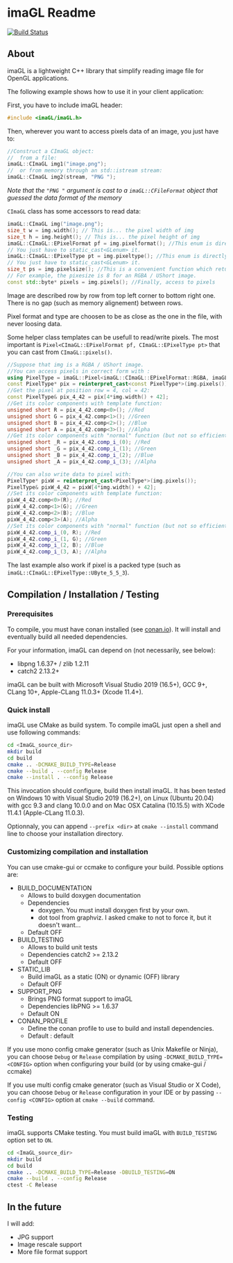 # imaGL Readme

[![Build Status](https://travis-ci.org/Woazim/imaGL.svg?branch=master)](https://travis-ci.org/Woazim/imaGL)

## About

imaGL is a lightweight C++ library that simplify reading image file for OpenGL applications.

The following example shows how to use it in your client application:

First, you have to include imaGL header:

``` cpp
#include <imaGL/imaGL.h>
```

Then, wherever you want to access pixels data of an image, you just have to:

``` cpp
//Construct a CImaGL object:
//  from a file:
imaGL::CImaGL img1("image.png");
//  or from memory through an std::istream stream:
imaGL::CImaGL img2(stream, "PNG ");
```

_Note that the `"PNG "` argument is cast to a `imaGL::CFileFormat` object that guessed the data format of the memory_

`CImaGL` class has some accessors to read data:

``` cpp
imaGL::CImaGL img("image.png");
size_t w = img.width(); // This is... the pixel width of img
size_t h = img.height(); // This is... the pixel height of img
imaGL::CImaGL::EPixelFormat pf = img.pixelformat(); //This enum is directly compatible with `format` parameter of glTexImage2D.
// You just have to static_cast<GLenum> it.
imaGL::CImaGL::EPixelType pt = img.pixeltype(); //This enum is directly compatible with `type` parameter of glTexImage2D.
// You just have to static_cast<GLenum> it.
size_t ps = img.pixelsize(); //This is a convenient function which returns the size of a pixel in bytes.
// For example, the pixesize is 8 for an RGBA / UShort image.
const std::byte* pixels = img.pixels(); //Finally, access to pixels
```

Image are described row by row from top left corner to bottom right one. There is no gap (such as memory alignement) between rows.

Pixel format and type are choosen to be as close as the one in the file, with never loosing data.

Some helper class templates can be usefull to read/write pixels. The most important is `Pixel<CImaGL::EPixelFormat pf, CImaGL::EPixelType pt>` that you can cast from `CImaGL::pixels()`.

``` cpp
//Suppose that img is a RGBA / UShort image.
//You can access pixels in correct form with :
using PixelType = imaGL::Pixel<imaGL::CImaGL::EPixelFormat::RGBA, imaGL::CImaGL::EPixelType::UShort>;
const PixelType* pix = reinterpret_cast<const PixelType*>(img.pixels());
//Get the pixel at position row = 4, col = 42:
const PixelType& pix_4_42 = pix[4*img.width() + 42];
//Get its color components with template function:
unsigned short R = pix_4_42.comp<0>(); //Red
unsigned short G = pix_4_42.comp<1>(); //Green
unsigned short B = pix_4_42.comp<2>(); //Blue
unsigned short A = pix_4_42.comp<3>(); //Alpha
//Get its color components with "normal" function (but not so efficiently):
unsigned short _R = pix_4_42.comp_i_(0); //Red
unsigned short _G = pix_4_42.comp_i_(1); //Green
unsigned short _B = pix_4_42.comp_i_(2); //Blue
unsigned short _A = pix_4_42.comp_i_(3); //Alpha

//You can also write data to pixel with:
PixelType* pixW = reinterpret_cast<PixelType*>(img.pixels());
PixelType& pixW_4_42 = pixW[4*img.width() + 42];
//Set its color components with template function:
pixW_4_42.comp<0>(R); //Red
pixW_4_42.comp<1>(G); //Green
pixW_4_42.comp<2>(B); //Blue
pixW_4_42.comp<3>(A); //Alpha
//Set its color components with "normal" function (but not so efficiently):
pixW_4_42.comp_i_(0, R); //Red
pixW_4_42.comp_i_(1, G); //Green
pixW_4_42.comp_i_(2, B); //Blue
pixW_4_42.comp_i_(3, A); //Alpha
```

The last example also work if pixel is a packed type (such as `imaGL::CImaGL::EPixelType::UByte_5_5_3`).

## Compilation / Installation / Testing

### Prerequisites

To compile, you must have conan installed (see [conan.io](https://conan.io)). It will install and eventually build all needed dependencies.

For your information, imaGL can depend on (not necessarily, see below):

- libpng 1.6.37+ / zlib 1.2.11
- catch2 2.13.2+

imaGL can be built with Microsoft Visual Studio 2019 (16.5+), GCC 9+, CLang 10+, Apple-CLang 11.0.3+ (Xcode 11.4+).

### Quick install

imaGL use CMake as build system. To compile imaGL just open a shell and use following commands:

``` sh
cd <ImaGL_source_dir>
mkdir build
cd build
cmake .. -DCMAKE_BUILD_TYPE=Release
cmake --build . --config Release
cmake --install . --config Release
```

This invocation should configure, build then install imaGL. It has been tested on Windows 10 with Visual Studio 2019 (16.2+), on Linux (Ubuntu 20.04) with gcc 9.3 and clang 10.0.0 and on Mac OSX Catalina (10.15.5) with XCode 11.4.1 (Apple-CLang 11.0.3).

Optionnaly, you can append `--prefix <dir>` at `cmake --install` command line to choose your installation directory.

### Customizing compilation and installation

You can use cmake-gui or ccmake to configure your build. Possible options are:

- BUILD_DOCUMENTATION
  - Allows to build doxygen documentation
  - Dependencies
    - doxygen. You must install doxygen first by your own.
    - dot tool from graphviz. I asked cmake to not to force it, but it doesn't want...
  - Default OFF
- BUILD_TESTING
  - Allows to build unit tests
  - Dependencies catch2 >= 2.13.2
  - Default OFF
- STATIC_LIB
  - Build imaGL as a static (ON) or dynamic (OFF) library
  - Default OFF
- SUPPORT_PNG
  - Brings PNG format support to imaGL
  - Dependencies libPNG >= 1.6.37
  - Default ON
- CONAN_PROFILE
  - Define the conan profile to use to build and install dependencies.
  - Default : default

If you use mono config cmake generator (such as Unix Makefile or Ninja), you can choose `Debug` or `Release` compilation by using `-DCMAKE_BUILD_TYPE=<CONFIG>` option when configuring your build (or by using cmake-gui / ccmake)

If you use multi config cmake generator (such as Visual Studio or X Code), you can choose `Debug` or `Release` configuration in your IDE or by passing `--config <CONFIG>` option at `cmake --build` command.

### Testing

imaGL supports CMake testing. You must build imaGL with `BUILD_TESTING` option set to `ON`.

``` sh
cd <ImaGL_source_dir>
mkdir build
cd build
cmake .. -DCMAKE_BUILD_TYPE=Release -DBUILD_TESTING=ON
cmake --build . --config Release
ctest -C Release
```

## In the future

I will add:

- JPG support
- Image rescale support
- More file format support
